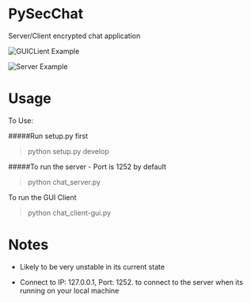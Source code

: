 PySecChat
=========


Server/Client encrypted chat application

![GUICLient Example](https://johnjoyce.uk/cdn/python_CAbLwh8ciW.png)

![Server Example](https://johnjoyce.uk/cdn/python_crkaWsnXJk.png)

Usage
===========

To Use:

#####Run setup.py first
>python setup.py develop

#####To run the server - Port is 1252 by default
>python chat_server.py

To run the GUI Client

>python chat_client-gui.py

Notes
======
- Likely to be very unstable in its current state

- Connect to IP: 127.0.0.1, Port: 1252. to connect to the server when its running on your local machine